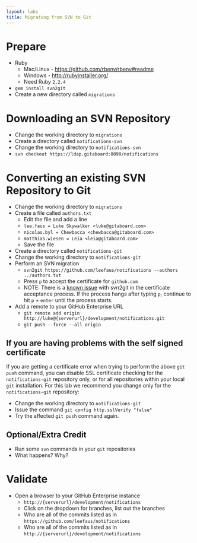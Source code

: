 ```yaml
---
layout: labs
title: Migrating from SVN to Git
---
```


# Prepare

- Ruby
  - Mac/Linux - https://github.com/rbenv/rbenv#readme
  - Windows - http://rubyinstaller.org/
  - Need Ruby `2.2.4`
- `gem install svn2git`
- Create a new directory called `migrations`

# Downloading an SVN Repository
- Change the working directory to `migrations`
- Create a directory called `notifications-svn`
- Change the working directory to `notifications-svn`
- `svn checkout https://ldap.gitaboard:8090/notifications`

# Converting an existing SVN Repository to Git
- Change the working directory to `migrations`
- Create a file called `authors.txt`
  - Edit the file and add a line
  - `lee.faus = Luke Skywalker <luke@gitaboard.com>`
  - `nicolas.byl = Chewbacca <chewbacca@gitaboard.com>`
  - `matthias.wiesen = Leia <leia@gitaboard.com>`
  - Save the file
- Create a directory called `notifications-git`
- Change the working directory to `notifications-git`
- Perform an SVN migration
  - `svn2git https://github.com/leefaus/notifications --authors ../authors.txt`
  - Press `p` to accept the certificate for `github.com`
  - NOTE: There is a [known issue](https://github.com/nirvdrum/svn2git/issues/51) with svn2git in the certificate acceptance process. If the process hangs after typing `p`, continue to hit `p` + `enter` until the process starts.
- Add a remote to your GitHub Enterprise URL
  - `git remote add origin http://luke@{serverurl}/development/notifications.git`
  - `git push --force --all origin`

## If you are having problems with the self signed certificate
If you are getting a certificate error when trying to perform the above `git push` command, you can disable SSL certificate checking for the `notifications-git` repository only, or for all repositories within your local `git` installation. For this lab we recommend you change only for the `notifications-git` repository:
- Change the working directory to `notifications-git`
- Issue the command `git config http.sslVerify "false"`
- Try the affected `git push` command again.

## Optional/Extra Credit
- Run some `svn` commands in your `git` repositories
 - What happens? Why?

# Validate
- Open a browser to your GitHub Enterprise instance
  - `http://{serverurl}/development/notifications`
  - Click on the dropdown for branches, list out the branches
  - Who are all of the commits listed as in `https://github.com/leefaus/notifications`
  - Who are all of the commits listed as in `http://{serverurl}/development/notifications`
